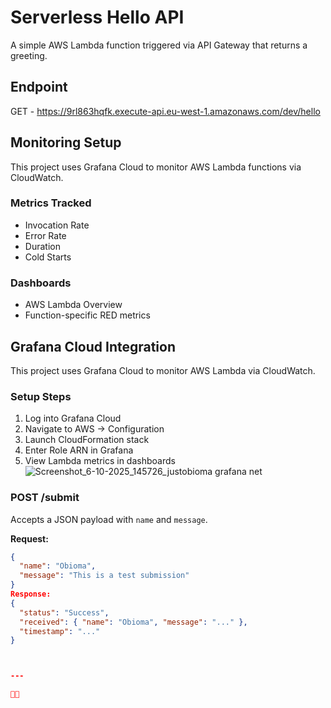 # Serverless Hello API

A simple AWS Lambda function triggered via API Gateway that returns a greeting.

## Endpoint
GET - https://9rl863hqfk.execute-api.eu-west-1.amazonaws.com/dev/hello

## Monitoring Setup

This project uses Grafana Cloud to monitor AWS Lambda functions via CloudWatch.

### Metrics Tracked
- Invocation Rate
- Error Rate
- Duration
- Cold Starts

### Dashboards
- AWS Lambda Overview
- Function-specific RED metrics

## Grafana Cloud Integration

This project uses Grafana Cloud to monitor AWS Lambda via CloudWatch.

### Setup Steps
1. Log into Grafana Cloud
2. Navigate to AWS → Configuration
3. Launch CloudFormation stack
4. Enter Role ARN in Grafana
5. View Lambda metrics in dashboards
![Screenshot_6-10-2025_145726_justobioma grafana net](https://github.com/user-attachments/assets/8c3341d2-7d59-475e-961d-5444139af75c)

### POST /submit

Accepts a JSON payload with `name` and `message`.

**Request:**
```json
{
  "name": "Obioma",
  "message": "This is a test submission"
}
Response:
{
  "status": "Success",
  "received": { "name": "Obioma", "message": "..." },
  "timestamp": "..."
}



---


